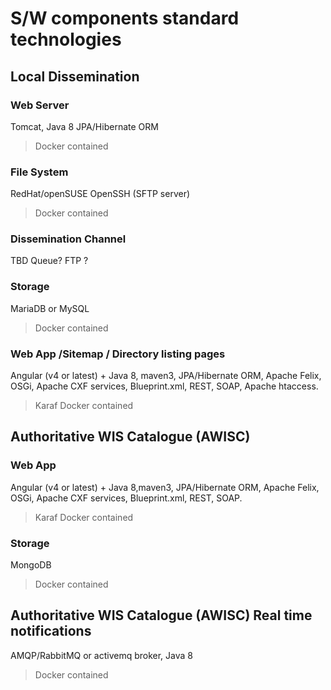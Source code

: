 
# S/W components standard technologies


## Local Dissemination

### Web Server
Tomcat, Java 8 JPA/Hibernate ORM
 >Docker contained

### File System
 RedHat/openSUSE  OpenSSH (SFTP server)
 >Docker contained


### Dissemination Channel
TBD Queue? FTP ?

### Storage
MariaDB or MySQL
>Docker contained


### Web App /Sitemap / Directory listing pages
 Angular (v4 or latest) + Java 8, maven3, JPA/Hibernate ORM, Apache Felix, OSGi, Apache CXF services, Blueprint.xml, REST, SOAP,  Apache htaccess.
>Karaf Docker contained


## Authoritative WIS Catalogue (AWISC)

### Web App
Angular (v4 or latest) + Java 8,maven3, JPA/Hibernate ORM, Apache Felix, OSGi, Apache CXF services, Blueprint.xml, REST, SOAP.
> Karaf Docker contained

### Storage
MongoDB
>Docker contained


## Authoritative WIS Catalogue (AWISC) Real time notifications
AMQP/RabbitMQ or activemq broker, Java 8
>Docker contained
